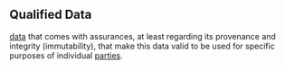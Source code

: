 ## Qualified Data

<a href="https://essif-lab.github.io/framework/docs/terms/data" hovertext="Data: something (tangible) that can be used to communicate a meaning (which is intangible/information).">data</a> that comes with assurances, at least regarding its provenance and integrity (immutability), that make this data valid to be used for specific purposes of individual <a href="https://essif-lab.github.io/framework/docs/terms/party" hovertext="Party: an Entity that sets its Objectives, maintains its Knowledge, and uses that Knowledge to pursue its Objectives in an autonomous (sovereign) manner. Humans and Organizations are the typical examples.">parties</a>.

